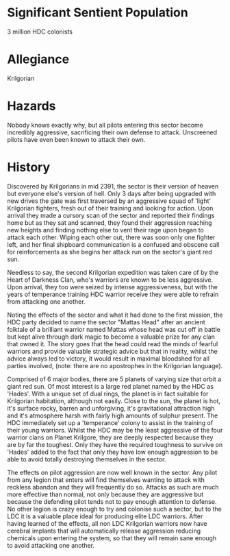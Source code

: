 # Significant Sentient Population

3 million HDC colonists

# Allegiance

Krilgorian

# Hazards

Nobody knows exactly why, but all pilots entering this sector become incredibly aggressive, sacrificing their own defense to attack. Unscreened pilots have even been known to attack their own.

# History

Discovered by Krilgorians in mid 2391, the sector is their version of heaven but everyone else's version of hell. Only 3 days after being upgraded with new drives the gate was first traversed by an aggressive squad of 'light' Krilgorian fighters, fresh out of their training and looking for action. Upon arrival they made a cursory scan of the sector and reported their findings home but as they sat and scanned, they found their aggression reaching new heights and finding nothing else to vent their rage upon began to attack each other. Wiping each other out, there was soon only one fighter left, and her final shipboard communication is a confused and obscene call for reinforcements as she begins her attack run on the sector's giant red sun.

Needless to say, the second Krilgorian expedition was taken care of by the Heart of Darkness Clan, who's warriors are known to be less aggressive. Upon arrival, they too were seized by intense aggressiveness, but with the years of temperance training HDC warrior receive they were able to refrain from attacking one another.

Noting the effects of the sector and what it had done to the first mission, the HDC party decided to name the sector "Mattas Head" after an ancient folktale of a brilliant warrior named Mattas whose head was cut off in battle but kept alive through dark magic to become a valuable prize for any clan that owned it. The story goes that the head could read the minds of fearful warriors and provide valuable strategic advice but that in reality, whilst the advice always led to victory, it would result in maximal bloodshed for all parties involved, (note: there are no apostrophes in the Krilgorian language).

Comprised of 6 major bodies, there are 5 planets of varying size that orbit a giant red sun. Of most interest is a large red planet named by the HDC as 'Hades'. With a unique set of dual rings, the planet is in fact suitable for Krilgorian habitation, although not easily. Close to the sun, the planet is hot, it's surface rocky, barren and unforgiving, it's gravitational attraction high and it's atmosphere harsh with fairly high amounts of sulphur present. The HDC immediately set up a 'temperance' colony to assist in the training of their young warriors. Whilst the HDC may be the least aggressive of the four warrior clans on Planet Krilgore, they are deeply respected because they are by far the toughest. Only they have the required toughness to survive on 'Hades' added to the fact that only they have low enough aggression to be able to avoid totally destroying themselves in the sector.

The effects on pilot aggression are now well known in the sector. Any pilot from any legion that enters will find themselves wanting to attack with reckless abandon and they will frequently do so. Attacks as such are much more effective than normal, not only because they are aggressive but because the defending pilot tends not to pay enough attention to defense. No other legion is crazy enough to try and colonise such a sector, but to the LDC it is a valuable place ideal for producing elite LDC warriors. After having learned of the effects, all non LDC Krilgorian warriors now have cerebral implants that will automatically release aggression reducing chemicals upon entering the system, so that they will remain sane enough to avoid attacking one another.